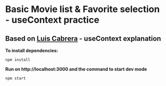 # Basic Movie list & Favorite selection - useContext practice

## Based on [Luis Cabrera](https://github.com/luismcabrera) - useContext explanation

**To install dependencies:**

```
npm install
```

**Run on http://localhost:3000 and the command to start dev mode**

```
npm start
```
